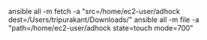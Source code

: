 ansible all -m fetch -a "src=/home/ec2-user/adhock dest=/Users/tripurakant/Downloads/"
ansible all -m file -a "path=/home/ec2-user/adhock state=touch mode=700"


